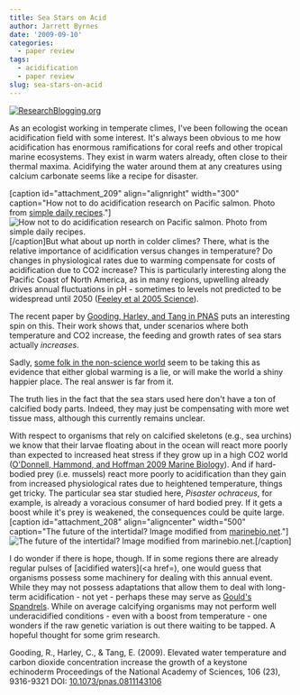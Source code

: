 ```yaml
---
title: Sea Stars on Acid
author: Jarrett Byrnes
date: '2009-09-10'
categories:
  - paper review
tags:
  - acidification
  - paper review
slug: sea-stars-on-acid
---
```


[![ResearchBlogging.org](http://www.researchblogging.org/public/citation_icons/rb2_large_gray.png)](http://www.researchblogging.org)

As an ecologist working in temperate climes, I've been following the ocean acidification field with some interest.  It's always been obvious to me how acidification has enormous ramifications for coral reefs and other tropical marine ecosystems.  They exist in warm waters already, often close to their thermal maxima.  Acidifying the water around them at any creatures using calcium carbonate seems like a recipe for disaster.

[caption id="attachment_209" align="alignright" width="300" caption="How not to do acidification research on Pacific salmon.  Photo from [simple daily recipes](http://www.simpledailyrecipes.com)."]![How not to do acidification research on Pacific salmon.  Photo from <a href='http://www.simpledailyrecipes.com'>simple daily recipes</a>.](http://www.imachordata.com/wp-content/uploads/2009/09/salmon_lemons-300x217.jpg)[/caption]But what about up north in colder climes?  There, what is the relative importance of acidification versus changes in temperature?  Do changes in physiological rates due to warming compensate for costs of acidification due to CO2 increase?  This is particularly interesting along the Pacific Coast of North America, as in many regions, upwelling already drives annual fluctuations in pH - sometimes to levels not predicted to be widespread until 2050 ([Feeley et al 2005 Science](http://dx.doi.org/10.1126/science.1155676)).

The recent paper by [Gooding, Harley, and Tang in PNAS](http://dx.doi.org/10.1073/pnas.0811143106) puts an interesting spin on this.  Their work shows that, under scenarios where both temperature and CO2 increase, the feeding and growth rates of sea stars actually _increases_.

Sadly, [some folk in the non-science world](http://www.debbieschlussel.com/5236/even-if-you-believe-in-this-farce-global-warming-not-necessarily-a-bad-thing/) seem to be taking this as evidence that either global warming is a lie, or will make the world a shiny happier place. The real answer is far from it.

The truth lies in the fact that the sea stars used here don't have a ton of calcified body parts.  Indeed, they may just be compensating with more wet tissue mass, although this currently remains unclear.

With respect to organisms that rely on calcified skeletons (e.g., sea urchins) we know that their larvae floating about in the ocean will react more poorly than expected to increased heat stress if they grow up in a high CO2 world ([O'Donnell, Hammond, and Hoffman 2009 Marine Biology](http://dx.doi.org/10.1007/s00227-008-1097-6)).  And if hard-bodied prey (i.e. mussels) react more poorly to acidification than they gain from increased physiological rates due to heightened temperature, things get tricky.  The particular sea star studied here, _Pisaster ochraceus_, for example, is already a voracious consumer of hard bodied prey.  If it gets a boost while it's prey is weakened, the consequences could be quite large.
[caption id="attachment_208" align="aligncenter" width="500" caption="The future of the intertidal?  Image modified from [marinebio.net](http://www.marinebio.net/marinescience/03ecology/tpmid.htm)."]![The future of the intertidal?  Image modified from <a href='http://www.marinebio.net/marinescience/03ecology/tpmid.htm'>marinebio.net</a>.](http://www.imachordata.com/wp-content/uploads/2009/09/acid_intertidal.png)[/caption]

I do wonder if there is hope, though.  If in some regions there are already regular pulses of [acidified waters](<a href=), one would guess that organisms possess some machinery for dealing with this annual event.  While they may not possess adaptations that allow them to deal with long-term acidification - not yet - perhaps these may serve as [Gould's  Spandrels](http://en.wikipedia.org/wiki/Spandrel_(biology)).  While on average calcifying organisms may not perform well underacidified conditions - even with a boost from temperature - one wonders if the raw genetic variation is out there waiting to be tapped.  A hopeful thought for some grim research.

Gooding, R., Harley, C., & Tang, E. (2009). Elevated water temperature and carbon dioxide concentration increase the growth of a keystone echinoderm Proceedings of the National Academy of Sciences, 106 (23), 9316-9321 DOI: [10.1073/pnas.0811143106](http://dx.doi.org/10.1073/pnas.0811143106)
